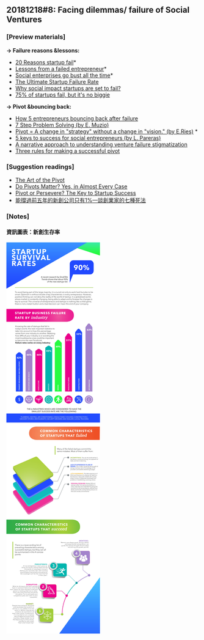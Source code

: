 
## 20181218\#8: Facing dilemmas/ failure of Social Ventures

### [Preview materials]

**→ Failure reasons &lessons:**

- [20 Reasons startup fail](https://www.entrepreneur.com/article/307724)*
- [Lessons from a failed entrepreneur](https://hbr.org/2013/02/lessons-from-a-failed-social-e)*
- [Social enterprises go bust all the time](https://www.theguardian.com/small-business-network/2018/mar/12/social-enterprises-go-bust-all-the-time-how-the-sector-is-tackling-its-image-problem)*
- [The Ultimate Startup Failure Rate](https://www.failory.com/blog/startup-failure-rate)
- [Why social impact startups are set to fail?](https://www.netimpact.org/blog/are-social-impact-start-ups-set-up-to-fail)
- [75% of startups fail, but it's no biggie](https://www.bizjournals.com/sanjose/blog/2012/09/most-startups-fail-says-harvard.html?page=all)

**→ Pivot &bouncing back:**

- [How 5 entrepreneurs bouncing back after failure](https://www.entrepreneur.com/article/225204)
- [7 Step Problem Solving (by E. Muzio)](https://youtu.be/bZXDGQSuF9I)
- [Pivot = A change in "strategy" without a change in "vision." (by E.Ries)](https://youtu.be/1hTI4z2ijc4) *
- [5 keys to success for social entrepreneurs (by L. Pareras)](https://youtu.be/Pl8c5ooHfWs)
- [A narrative approach to understanding venture failure stigmatization](http://neeley.tcu.edu/uploadedFiles/Academic_Departments/Management/Failed_not_finished.pdf)
- [Three rules for making a successful pivot](https://www.entrepreneur.com/article/235168)



### [Suggestion readings]

- [The Art of the Pivot](https://www.entrepreneur.com/slideshow/227215)
- [Do Pivots Matter? Yes, in Almost Every Case](https://www.entrepreneur.com/article/230754)
- [Pivot or Persevere? The Key to Startup Success](https://www.entrepreneur.com/article/220302)
- [能撐過前五年的新創公司只有1%—談創業家的七種死法](https://www.thenewslens.com/article/23818)



### [Notes]

#### 資訊圖表：新創生存率

![5975623857047a04aaa272fb_Startup Survival Rates Infographic](assets/5975623857047a04aaa272fb_StartupSurvivalRatesInfographic.jpg)
